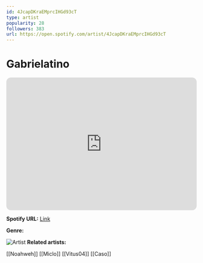 ```yaml
---
id: 4JcapDKraEMprcIHGd93cT
type: artist
popularity: 28
followers: 383
url: https://open.spotify.com/artist/4JcapDKraEMprcIHGd93cT
---
```

# Gabrielatino

<iframe style="border-radius:12px" src="https://open.spotify.com/embed/artist/4JcapDKraEMprcIHGd93cT" width="100%" height="352" frameBorder="0" allowfullscreen="" allow="autoplay; clipboard-write; encrypted-media; fullscreen; picture-in-picture" loading="lazy"></iframe>

**Spotify URL:** [Link](https://open.spotify.com/artist/4JcapDKraEMprcIHGd93cT)

**Genre:** 

![Artist](https://i.scdn.co/image/ab6761610000e5eb566daaf3d68631dd596b3c7a)
**Related artists:**

[[Noahweh]]
[[Miclo]]
[[Vitus04]]
[[Caso]]
